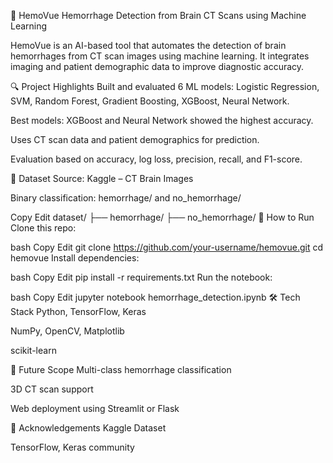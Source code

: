 🧠 HemoVue
Hemorrhage Detection from Brain CT Scans using Machine Learning

HemoVue is an AI-based tool that automates the detection of brain hemorrhages from CT scan images using machine learning. It integrates imaging and patient demographic data to improve diagnostic accuracy.

🔍 Project Highlights
Built and evaluated 6 ML models: Logistic Regression, SVM, Random Forest, Gradient Boosting, XGBoost, Neural Network.

Best models: XGBoost and Neural Network showed the highest accuracy.

Uses CT scan data and patient demographics for prediction.

Evaluation based on accuracy, log loss, precision, recall, and F1-score.

📁 Dataset
Source: Kaggle – CT Brain Images

Binary classification: hemorrhage/ and no_hemorrhage/

Copy
Edit
dataset/
├── hemorrhage/
├── no_hemorrhage/
🧪 How to Run
Clone this repo:

bash
Copy
Edit
git clone https://github.com/your-username/hemovue.git
cd hemovue
Install dependencies:

bash
Copy
Edit
pip install -r requirements.txt
Run the notebook:

bash
Copy
Edit
jupyter notebook hemorrhage_detection.ipynb
🛠️ Tech Stack
Python, TensorFlow, Keras

NumPy, OpenCV, Matplotlib

scikit-learn

🚀 Future Scope
Multi-class hemorrhage classification

3D CT scan support

Web deployment using Streamlit or Flask
 

🙌 Acknowledgements
Kaggle Dataset

TensorFlow, Keras community
